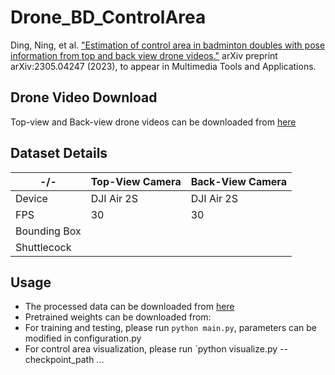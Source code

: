 # Drone_BD_ControlArea

Ding, Ning, et al. ["Estimation of control area in badminton doubles with pose information from top and back view drone videos."](https://arxiv.org/abs/2305.04247) arXiv preprint arXiv:2305.04247 (2023), to appear in Multimedia Tools and Applications.

## Drone Video Download
Top-view and Back-view drone videos can be downloaded from [here](https://drive.google.com/drive/folders/1sIKIDLjyhccO_y6gXeaIkr_1gu1o0vYw?usp=drive_link)

## Dataset Details

| -/-       | Top-View Camera | Back-View Camera |
| --------- | -------- | -------- | 
| Device    | DJI Air 2S   | DJI Air 2S   |
| FPS       | 30           |    30        | 
| Bounding Box     |    |    |
| Shuttlecock      |    |    |




## Usage
- The processed data can be downloaded from [here](https://drive.google.com/file/d/1DcaLrBW0IGFKLnvDKuqXlVz0PWTNU6Pz/view?usp=drive_link)
- Pretrained weights can be downloaded from: 
- For training and testing, please run `python main.py`, parameters can be modified in configuration.py
- For control area visualization, please run `python visualize.py --checkpoint_path ...
